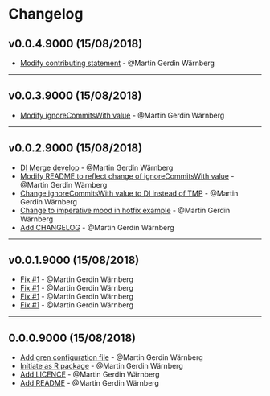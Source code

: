 # Changelog

## v0.0.4.9000 (15/08/2018)
- [Modify contributing statement](https://github.com/martingerdin/bengaltiger/commit/df172c6a6dbd68f358b2f4b4b62aefc3a7c0cbdd) - @Martin Gerdin Wärnberg

---

## v0.0.3.9000 (15/08/2018)
- [Modify ignoreCommitsWith value](https://github.com/martingerdin/bengaltiger/commit/1386f60bcb291d124b589b9594ebb0f10fbc60ef) - @Martin Gerdin Wärnberg

---

## v0.0.2.9000 (15/08/2018)
- [DI Merge develop](https://github.com/martingerdin/bengaltiger/commit/60baec273e04044f46fe317c3583fc0a96e3725b) - @Martin Gerdin Wärnberg
- [Modify README to reflect change of ignoreCommitsWith value](https://github.com/martingerdin/bengaltiger/commit/e957e3f2c571747808783e0020c0e15ae817ff96) - @Martin Gerdin Wärnberg
- [Change ignoreCommitsWith value to DI instead of TMP](https://github.com/martingerdin/bengaltiger/commit/cfeb07f361945225025e6c587d794684f88f30da) - @Martin Gerdin Wärnberg
- [Change to imperative mood in hotfix example](https://github.com/martingerdin/bengaltiger/commit/57ded299759cc8307de2ce692aa8c62ad151aa33) - @Martin Gerdin Wärnberg
- [Add CHANGELOG](https://github.com/martingerdin/bengaltiger/commit/357c8d7b6712f72d577a2dcdbc3bb7dd879f0169) - @Martin Gerdin Wärnberg

---

## v0.0.1.9000 (15/08/2018)
- [Fix #1](https://github.com/martingerdin/bengaltiger/commit/f8f2de3110bc9e7081cbc41ac6edeffe50fa4937) - @Martin Gerdin Wärnberg
- [Fix #1](https://github.com/martingerdin/bengaltiger/commit/7ed960029e5b5890298230d04708fe14ddc8736f) - @Martin Gerdin Wärnberg
- [Fix #1](https://github.com/martingerdin/bengaltiger/commit/c4864cd229846b3eea12e79d092ecf92b91cc603) - @Martin Gerdin Wärnberg
- [Fix #1](https://github.com/martingerdin/bengaltiger/commit/5327fb589688066beb4b72fe377210ddc4bc7f09) - @Martin Gerdin Wärnberg

---

## 0.0.0.9000 (15/08/2018)
- [Add gren configuration file](https://github.com/martingerdin/bengaltiger/commit/87e9881db3bf1b88a4e4b4ccc77e368574f20707) - @Martin Gerdin Wärnberg
- [Initiate as R package](https://github.com/martingerdin/bengaltiger/commit/a12be40d5bc2d1bca6831df0345f1b2af5a91626) - @Martin Gerdin Wärnberg
- [Add LICENCE](https://github.com/martingerdin/bengaltiger/commit/5791be3616bfbbc4ea6f3c2ff8439f59dd5da307) - @Martin Gerdin Wärnberg
- [Add README](https://github.com/martingerdin/bengaltiger/commit/83a63f80e9cc980febb98faf7a65ae3963cbba95) - @Martin Gerdin Wärnberg
